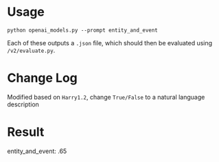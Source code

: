 # Usage
`python openai_models.py --prompt entity_and_event`

Each of these outputs a `.json` file, which should then be evaluated using `/v2/evaluate.py`.

# Change Log
Modified based on `Harry1.2`, change `True/False` to a natural language description

# Result

entity_and_event: .65

